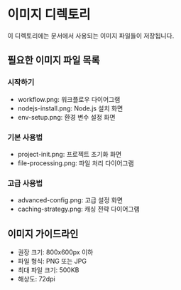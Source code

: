 # 이미지 디렉토리

이 디렉토리에는 문서에서 사용되는 이미지 파일들이 저장됩니다.

## 필요한 이미지 파일 목록

### 시작하기
- workflow.png: 워크플로우 다이어그램
- nodejs-install.png: Node.js 설치 화면
- env-setup.png: 환경 변수 설정 화면

### 기본 사용법
- project-init.png: 프로젝트 초기화 화면
- file-processing.png: 파일 처리 다이어그램

### 고급 사용법
- advanced-config.png: 고급 설정 화면
- caching-strategy.png: 캐싱 전략 다이어그램

## 이미지 가이드라인
- 권장 크기: 800x600px 이하
- 파일 형식: PNG 또는 JPG
- 최대 파일 크기: 500KB
- 해상도: 72dpi 